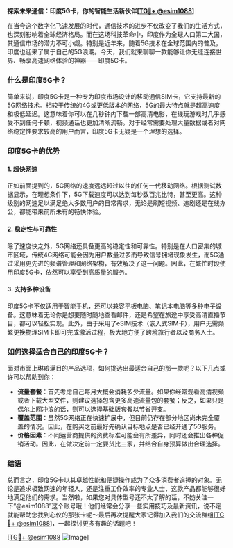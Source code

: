 **探索未来通信：印度5G卡，你的智能生活新伙伴[[TG💪+ @esim1088](https://t.me/s/esim1088)]**

在当今这个数字化飞速发展的时代，通信技术的进步不仅改变了我们的生活方式，也深刻影响着全球经济格局。而在这场科技革命中，印度作为全球人口第二大国，其通信市场的潜力不可小觑。特别是近年来，随着5G技术在全球范围内的普及，印度也迎来了属于自己的5G浪潮。今天，我们就来聊聊一款能够让你无缝连接世界、畅享高速网络体验的神器——印度5G卡。

### 什么是印度5G卡？

简单来说，印度5G卡是一种专为印度市场设计的移动通信SIM卡，它支持最新的5G网络技术。相较于传统的4G或更低版本的网络，5G的最大特点就是超高速度和极低延迟。这意味着你可以在几秒钟内下载一部高清电影，在线玩游戏时几乎感受不到任何卡顿，视频通话也更加清晰流畅。对于经常需要处理大量数据或者对网络稳定性要求较高的用户而言，印度5G卡无疑是一个理想的选择。

### 印度5G卡的优势

#### 1. 超快网速
正如前面提到的，5G网络的速度远远超过以往的任何一代移动网络。根据测试数据显示，在理想条件下，5G下载速度可以达到每秒数百兆比特，甚至更高。这种级别的网速足以满足绝大多数用户的日常需求，无论是刷短视频、追剧还是在线办公，都能带来前所未有的畅快体验。

#### 2. 稳定性与可靠性
除了速度快之外，5G网络还具备更高的稳定性和可靠性。特别是在人口密集的城市区域，传统4G网络可能会因为用户数量过多而导致信号拥堵现象发生，而5G通过采用更先进的频谱管理和网络架构，有效解决了这一问题。因此，在繁忙时段使用印度5G卡，依然可以享受到高质量的服务。

#### 3. 支持多种设备
印度5G卡不仅适用于智能手机，还可以兼容平板电脑、笔记本电脑等多种电子设备。这意味着无论你是想要随时随地查看邮件，还是希望在旅途中享受高清直播节目，都可以轻松实现。此外，由于采用了eSIM技术（嵌入式SIM卡），用户无需频繁更换物理SIM卡即可完成激活过程，极大地方便了跨境旅行者以及商务人士。

### 如何选择适合自己的印度5G卡？

面对市面上琳琅满目的产品选项，如何挑选出最适合自己的那一款呢？以下几点或许可以帮助到你：

- **流量套餐**：首先考虑自己每月大概会消耗多少流量。如果你经常观看高清视频或者下载大型文件，则建议选择包含更多高速流量包的套餐；反之，如果只是偶尔上网冲浪的话，则可以选择基础版套餐以节省开支。
- **覆盖范围**：虽然5G网络正在快速扩展中，但目前仍存在部分地区尚未完全覆盖的情况。因此，在购买之前最好先确认目标地点是否已经开通了5G服务。
- **价格因素**：不同运营商提供的资费标准可能会有所差异，同时还会推出各种促销活动。因此，在做决定前一定要货比三家，并结合自身预算做出合理选择。

### 结语

总而言之，印度5G卡以其卓越性能和便捷操作成为了众多消费者追捧的对象。无论是追求极致网速的年轻人，还是注重工作效率的专业人士，这款产品都能够很好地满足他们的需求。当然啦，如果您对具体型号还不太了解的话，不妨关注一下“@esim1088”这个账号哦！他们经常会分享一些实用技巧及最新资讯，说不定就能帮助您找到心仪的那张卡呢～最后再次提醒大家记得加入我们的交流群组[[TG💪+ @esim1088](https://t.me/s/esim1088)]，一起探讨更多有趣的话题吧！

[[TG💪+ @esim1088](https://t.me/s/esim1088) ![Image](https://i.postimg.cc/4NQfJmqS/Snipaste-2025-05-13-00-14-12.png)]